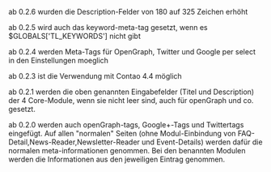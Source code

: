 ab 0.2.6 wurden die Description-Felder von 180 auf 325 Zeichen erhöht

ab 0.2.5 wird auch das keyword-meta-tag gesetzt, wenn es $GLOBALS['TL_KEYWORDS'] nicht gibt 

ab 0.2.4 werden Meta-Tags für OpenGraph, Twitter und Google per select in den Einstellungen moeglich

ab 0.2.3 ist die Verwendung mit Contao 4.4 möglich

ab 0.2.1 werden die oben genannten Eingabefelder (Titel und Description) der 4 Core-Module, wenn sie nicht leer sind, auch für openGraph und co. gesetzt.

ab 0.2.0 werden auch openGraph-tags, Google+-Tags und Twittertags eingefügt. Auf allen "normalen" Seiten (ohne Modul-Einbindung von FAQ-Detail,News-Reader,Newsletter-Reader und Event-Details) werden dafür die normalen meta-informationen genommen. Bei den benannten Modulen werden die Informationen aus den jeweiligen Eintrag genommen.





  


